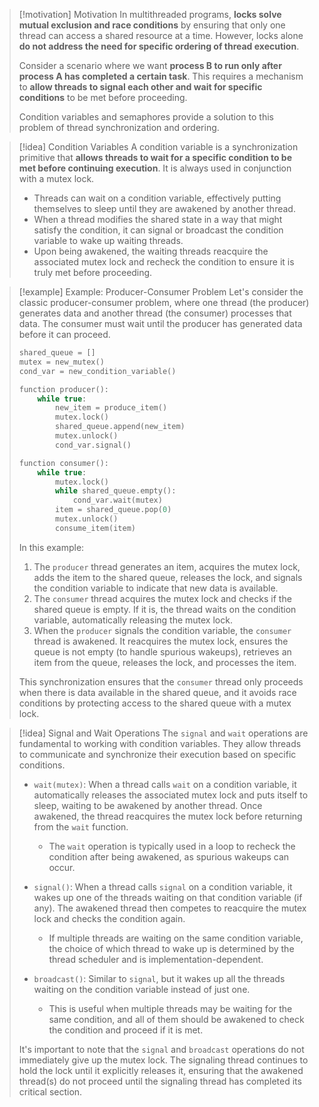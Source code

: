 > [!motivation] Motivation
> In multithreaded programs, **locks solve mutual exclusion and race conditions** by ensuring that only one thread can access a shared resource at a time. However, locks alone **do not address the need for specific ordering of thread execution**. 
> 
> Consider a scenario where we want **process B to run only after process A has completed a certain task**. This requires a mechanism to **allow threads to signal each other and wait for specific conditions** to be met before proceeding.
> 
> Condition variables and semaphores provide a solution to this problem of thread synchronization and ordering.

> [!idea] Condition Variables
> A condition variable is a synchronization primitive that **allows threads to wait for a specific condition to be met before continuing execution**. It is always used in conjunction with a mutex lock.
> 
> - Threads can wait on a condition variable, effectively putting themselves to sleep until they are awakened by another thread.
> - When a thread modifies the shared state in a way that might satisfy the condition, it can signal or broadcast the condition variable to wake up waiting threads.
> - Upon being awakened, the waiting threads reacquire the associated mutex lock and recheck the condition to ensure it is truly met before proceeding.

> [!example] Example: Producer-Consumer Problem
> Let's consider the classic producer-consumer problem, where one thread (the producer) generates data and another thread (the consumer) processes that data. The consumer must wait until the producer has generated data before it can proceed.
> 
> ```c
> shared_queue = []
> mutex = new_mutex()
> cond_var = new_condition_variable()
> 
> function producer():
>     while true:
>         new_item = produce_item()
>         mutex.lock()
>         shared_queue.append(new_item)
>         mutex.unlock()
>         cond_var.signal()
> 
> function consumer():
>     while true:
>         mutex.lock()
>         while shared_queue.empty():
>             cond_var.wait(mutex)
>         item = shared_queue.pop(0)
>         mutex.unlock()
>         consume_item(item)
> ```
> 
> In this example:
> 1. The `producer` thread generates an item, acquires the mutex lock, adds the item to the shared queue, releases the lock, and signals the condition variable to indicate that new data is available.
> 2. The `consumer` thread acquires the mutex lock and checks if the shared queue is empty. If it is, the thread waits on the condition variable, automatically releasing the mutex lock.
> 3. When the `producer` signals the condition variable, the `consumer` thread is awakened. It reacquires the mutex lock, ensures the queue is not empty (to handle spurious wakeups), retrieves an item from the queue, releases the lock, and processes the item.
> 
> This synchronization ensures that the `consumer` thread only proceeds when there is data available in the shared queue, and it avoids race conditions by protecting access to the shared queue with a mutex lock.

> [!idea] Signal and Wait Operations
> The `signal` and `wait` operations are fundamental to working with condition variables. They allow threads to communicate and synchronize their execution based on specific conditions.
> 
> - `wait(mutex)`: When a thread calls `wait` on a condition variable, it automatically releases the associated mutex lock and puts itself to sleep, waiting to be awakened by another thread. Once awakened, the thread reacquires the mutex lock before returning from the `wait` function.
>   - The `wait` operation is typically used in a loop to recheck the condition after being awakened, as spurious wakeups can occur.
> 
> - `signal()`: When a thread calls `signal` on a condition variable, it wakes up one of the threads waiting on that condition variable (if any). The awakened thread then competes to reacquire the mutex lock and checks the condition again.
>   - If multiple threads are waiting on the same condition variable, the choice of which thread to wake up is determined by the thread scheduler and is implementation-dependent.
> 
> - `broadcast()`: Similar to `signal`, but it wakes up all the threads waiting on the condition variable instead of just one.
>   - This is useful when multiple threads may be waiting for the same condition, and all of them should be awakened to check the condition and proceed if it is met.
> 
> It's important to note that the `signal` and `broadcast` operations do not immediately give up the mutex lock. The signaling thread continues to hold the lock until it explicitly releases it, ensuring that the awakened thread(s) do not proceed until the signaling thread has completed its critical section.